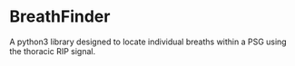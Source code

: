 # BreathFinder
A python3 library designed to locate individual breaths within a PSG using the thoracic RIP signal.
